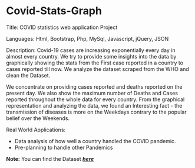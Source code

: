 # Covid-Stats-Graph

Title: COVID statistics web application Project

Languages: Html, Bootstrap, Php,  MySql, Javascript, jQuery, JSON

Description: Covid-19 cases are increasing exponentially every day in almost every country. We try to provide some insights into the data by graphically showing the stats from the First case reported in a country to cases reported till now. We analyze the dataset scraped from the WHO and clean the Dataset.

We concentrate on providing cases reported and deaths reported on the present day. We also show the maximum number of Deaths and Cases reported throughout the whole data for every country. From the graphical representation and analyzing the data, we found an Interesting fact - the transmission of diseases is more on the Weekdays contrary to the popular belief over the Weekends.

Real World Applications:

- Data analysis of how well a country handled the COVID pandemic.
- Pre-planning to handle other Pandemics


<b>Note:</b> You can find the Dataset <b><i><a href="https://data.humdata.org/dataset/coronavirus-covid-19-cases-and-deaths">here</a></i></b>
